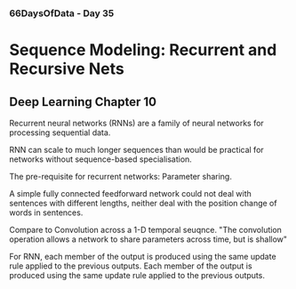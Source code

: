 ### 66DaysOfData - Day 35

# Sequence Modeling: Recurrent and Recursive Nets

## Deep Learning Chapter 10

Recurrent neural networks (RNNs) are a family of neural networks for processing sequential data. 

RNN can scale to much longer sequences than would be practical for networks without sequence-based specialisation.

The pre-requisite for recurrent networks: Parameter sharing. 

A simple fully connected feedforward network could not deal with sentences with different lengths, neither deal with the position change of words in sentences.

Compare to Convolution across a 1-D temporal seuqnce. "The convolution operation allows a network to share parameters across time, but is shallow"

For RNN, each member of the output is produced using the same update rule applied to the previous outputs. Each member of the output is produced using the same update rule applied to the previous outputs.



